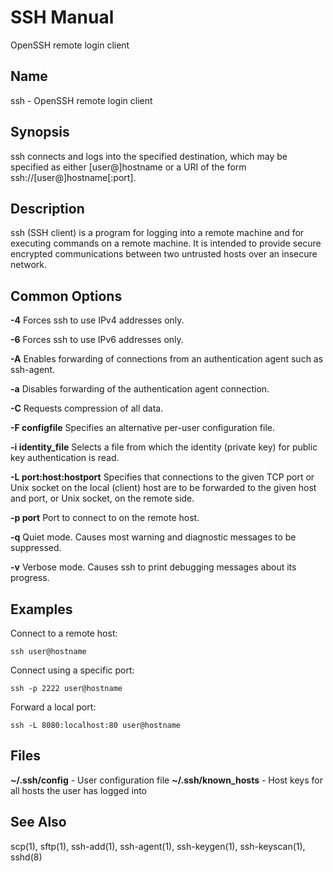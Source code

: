 # SSH Manual

OpenSSH remote login client

## Name

ssh - OpenSSH remote login client

## Synopsis

ssh connects and logs into the specified destination, which may be specified as either [user@]hostname or a URI of the form ssh://[user@]hostname[:port].

## Description

ssh (SSH client) is a program for logging into a remote machine and for executing commands on a remote machine. It is intended to provide secure encrypted communications between two untrusted hosts over an insecure network.

## Common Options

**-4** Forces ssh to use IPv4 addresses only.

**-6** Forces ssh to use IPv6 addresses only.

**-A** Enables forwarding of connections from an authentication agent such as ssh-agent.

**-a** Disables forwarding of the authentication agent connection.

**-C** Requests compression of all data.

**-F configfile** Specifies an alternative per-user configuration file.

**-i identity_file** Selects a file from which the identity (private key) for public key authentication is read.

**-L port:host:hostport** Specifies that connections to the given TCP port or Unix socket on the local (client) host are to be forwarded to the given host and port, or Unix socket, on the remote side.

**-p port** Port to connect to on the remote host.

**-q** Quiet mode. Causes most warning and diagnostic messages to be suppressed.

**-v** Verbose mode. Causes ssh to print debugging messages about its progress.

## Examples

Connect to a remote host:
```
ssh user@hostname
```

Connect using a specific port:
```
ssh -p 2222 user@hostname
```

Forward a local port:
```
ssh -L 8080:localhost:80 user@hostname
```

## Files

**~/.ssh/config** - User configuration file
**~/.ssh/known_hosts** - Host keys for all hosts the user has logged into

## See Also

scp(1), sftp(1), ssh-add(1), ssh-agent(1), ssh-keygen(1), ssh-keyscan(1), sshd(8)